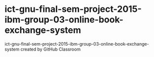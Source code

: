# ict-gnu-final-sem-project-2015-ibm-group-03-online-book-exchange-system
ict-gnu-final-sem-project-2015-ibm-group-03-online-book-exchange-system created by GitHub Classroom
